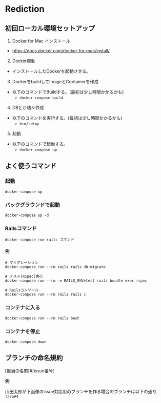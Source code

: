 # Rediction
## 初回ローカル環境セットアップ
1. Docker for Mac インストール
  - https://docs.docker.com/docker-for-mac/install/
2. Docker起動
  - インストールしたDockerを起動させる。
3. DockerをbuildしてImageとContainerを作成
  - 以下のコマンドでBuildする。(最初は少し時間かかるかも)
    - `docker-compose build`
4. DBとか諸々作成
  - 以下のコマンドを実行する。(最初は少し時間かかるかも)
    - `bin/setup`
5. 起動
  - 以下のコマンドで起動する。
    - `docker-compose up`

## よく使うコマンド
### 起動
`docker-compose up`

### バックグラウンドで起動
`docker-compose up -d`

### Railsコマンド
`docker-compose run rails コマンド`

#### 例
```
# マイグレーション
docker-compose run --rm rails rails db:migrate

# テスト(RSpec)実行
docker-compose run --rm -e RAILS_ENV=test rails bundle exec rspec

# Railsコンソール
docker-compose run --rm rails rails c
```

### コンテナに入る
`docker-compose run --rm rails bash`

### コンテナを停止
`docker-compose down`

## ブランチの命名規約
[担当の名前]#[issue番号]

**例**

山田太郎が下画像のissue対応用のブランチを作る場合のブランチは以下の通り
`taro#4`
